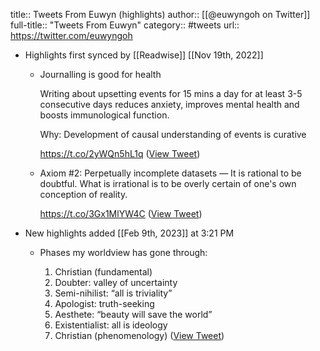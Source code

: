 title:: Tweets From Euwyn (highlights)
author:: [[@euwyngoh on Twitter]]
full-title:: "Tweets From Euwyn"
category:: #tweets
url:: https://twitter.com/euwyngoh

- Highlights first synced by [[Readwise]] [[Nov 19th, 2022]]
	- Journalling is good for health
	  
	  Writing about upsetting events for 15 mins a day for at least 3-5 consecutive days reduces anxiety, improves mental health and boosts immunological function. 
	  
	  Why: Development of causal understanding of events is curative
	  
	  https://t.co/2yWQn5hL1q ([View Tweet](https://twitter.com/euwyngoh/status/1440999161004900360))
	- Axiom #2: Perpetually incomplete datasets — It is rational to be doubtful. What is irrational is to be overly certain of one's own conception of reality.
	  
	  https://t.co/3Gx1MlYW4C ([View Tweet](https://twitter.com/euwyngoh/status/1464440800444485636))
- New highlights added [[Feb 9th, 2023]] at 3:21 PM
	- Phases my worldview has gone through:
	  
	  1. Christian (fundamental)
	  2. Doubter: valley of uncertainty
	  3. Semi-nihilist: “all is triviality”
	  4. Apologist: truth-seeking
	  5. Aesthete: “beauty will save the world”
	  6. Existentialist: all is ideology
	  7. Christian (phenomenology) ([View Tweet](https://twitter.com/euwyngoh/status/1622786065152245760))